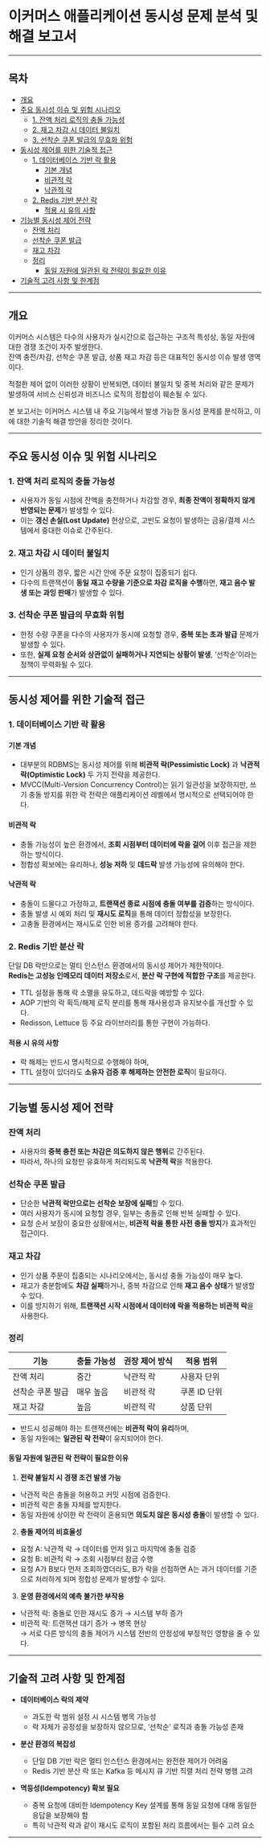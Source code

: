 # 이커머스 애플리케이션 동시성 문제 분석 및 해결 보고서

---

## 목차

- [개요](#개요)
- [주요 동시성 이슈 및 위험 시나리오](#주요-동시성-이슈-및-위험-시나리오)
  - [1. 잔액 처리 로직의 충돌 가능성](#1-잔액-처리-로직의-충돌-가능성)
  - [2. 재고 차감 시 데이터 불일치](#2-재고-차감-시-데이터-불일치)
  - [3. 선착순 쿠폰 발급의 무효화 위험](#3-선착순-쿠폰-발급의-무효화-위험)
- [동시성 제어를 위한 기술적 접근](#동시성-제어를-위한-기술적-접근)
  - [1. 데이터베이스 기반 락 활용](#1-데이터베이스-기반-락-활용)
    - [기본 개념](#기본-개념)
    - [비관적 락](#비관적-락)
    - [낙관적 락](#낙관적-락)
  - [2. Redis 기반 분산 락](#2-redis-기반-분산-락)
    - [적용 시 유의 사항](#적용-시-유의-사항)
- [기능별 동시성 제어 전략](#기능별-동시성-제어-전략)
  - [잔액 처리](#잔액-처리)
  - [선착순 쿠폰 발급](#선착순-쿠폰-발급)
  - [재고 차감](#재고-차감)
  - [정리](#정리)
    - [동일 자원에 일관된 락 전략이 필요한 이유](#동일-자원에-일관된-락-전략이-필요한-이유)
- [기술적 고려 사항 및 한계점](#기술적-고려-사항-및-한계점)

---

## 개요

이커머스 시스템은 다수의 사용자가 실시간으로 접근하는 구조적 특성상, 동일 자원에 대한 경쟁 조건이 자주 발생한다.  
잔액 충전/차감, 선착순 쿠폰 발급, 상품 재고 차감 등은 대표적인 동시성 이슈 발생 영역이다.

적절한 제어 없이 이러한 상황이 반복되면, 데이터 불일치 및 중복 처리와 같은 문제가 발생하여 서비스 신뢰성과 비즈니스 로직의 정합성이 훼손될 수 있다.

본 보고서는 이커머스 시스템 내 주요 기능에서 발생 가능한 동시성 문제를 분석하고, 이에 대한 기술적 해결 방안을 정리한 것이다.

---

## 주요 동시성 이슈 및 위험 시나리오

### 1. 잔액 처리 로직의 충돌 가능성

- 사용자가 동일 시점에 잔액을 충전하거나 차감할 경우, **최종 잔액이 정확하지 않게 반영되는 문제**가 발생할 수 있다.
- 이는 **갱신 손실(Lost Update)** 현상으로, 고빈도 요청이 발생하는 금융/결제 시스템에서 중대한 이슈로 간주된다.

### 2. 재고 차감 시 데이터 불일치

- 인기 상품의 경우, 짧은 시간 안에 주문 요청이 집중되기 쉽다.
- 다수의 트랜잭션이 **동일 재고 수량을 기준으로 차감 로직을 수행**하면, **재고 음수 발생 또는 과잉 판매**가 발생할 수 있다.

### 3. 선착순 쿠폰 발급의 무효화 위험

- 한정 수량 쿠폰을 다수의 사용자가 동시에 요청할 경우, **중복 또는 초과 발급** 문제가 발생할 수 있다.
- 또한, **실제 요청 순서와 상관없이 실패하거나 지연되는 상황이 발생**, ‘선착순’이라는 정책이 무력화될 수 있다.

---

## 동시성 제어를 위한 기술적 접근

### 1. 데이터베이스 기반 락 활용

#### 기본 개념

- 대부분의 RDBMS는 동시성 제어를 위해 **비관적 락(Pessimistic Lock)** 과 **낙관적 락(Optimistic Lock)** 두 가지 전략을 제공한다.
- MVCC(Multi-Version Concurrency Control)는 읽기 일관성을 보장하지만, 쓰기 충돌 방지를 위한 락 전략은 애플리케이션 레벨에서 명시적으로 선택되어야 한다.

#### 비관적 락

- 충돌 가능성이 높은 환경에서, **조회 시점부터 데이터에 락을 걸어** 이후 접근을 제한하는 방식이다.
- 정합성 확보에는 유리하나, **성능 저하** 및 **데드락** 발생 가능성에 유의해야 한다.

#### 낙관적 락

- 충돌이 드물다고 가정하고, **트랜잭션 종료 시점에 충돌 여부를 검증**하는 방식이다.
- 충돌 발생 시 예외 처리 및 **재시도 로직**을 통해 데이터 정합성을 보장한다.
- 고충돌 환경에서는 재시도로 인한 비용 증가를 고려해야 한다.

### 2. Redis 기반 분산 락

단일 DB 락만으로는 멀티 인스턴스 환경에서의 동시성 제어가 제한적이다.  
**Redis는 고성능 인메모리 데이터 저장소**로서, **분산 락 구현에 적합한 구조**를 제공한다.

- TTL 설정을 통해 락 소멸을 유도하고, 데드락을 예방할 수 있다.
- AOP 기반의 락 획득/해제 로직 분리를 통해 재사용성과 유지보수를 개선할 수 있다.
- Redisson, Lettuce 등 주요 라이브러리를 통한 구현이 가능하다.

#### 적용 시 유의 사항

- 락 해제는 반드시 명시적으로 수행해야 하며,
- TTL 설정이 있더라도 **소유자 검증 후 해제하는 안전한 로직**이 필요하다.

---

## 기능별 동시성 제어 전략

### 잔액 처리

- 사용자의 **중복 충전 또는 차감은 의도하지 않은 행위**로 간주된다.
- 따라서, 하나의 요청만 유효하게 처리되도록 **낙관적 락**을 적용한다.

### 선착순 쿠폰 발급

- 단순한 **낙관적 락만으로는 선착순 보장에 실패**할 수 있다.
- 여러 사용자가 동시에 요청할 경우, 일부는 충돌로 인해 반복 실패할 수 있다.
- 요청 순서 보장이 중요한 상황에서는, **비관적 락을 통한 사전 충돌 방지**가 효과적인 접근이다.

### 재고 차감

- 인기 상품 주문이 집중되는 시나리오에서는, 동시성 충돌 가능성이 매우 높다.
- 재고가 충분함에도 **차감 실패**하거나, 중복 차감으로 인해 **재고 음수 상태**가 발생할 수 있다.
- 이를 방지하기 위해, **트랜잭션 시작 시점에서 데이터에 락을 적용하는 비관적 락**을 사용한다.

### 정리

| 기능             | 충돌 가능성 | 권장 제어 방식 | 적용 범위      |
|------------------|-------------|----------------|----------------|
| 잔액 처리         | 중간         | 낙관적 락       | 사용자 단위     |
| 선착순 쿠폰 발급   | 매우 높음     | 비관적 락       | 쿠폰 ID 단위    |
| 재고 차감         | 높음         | 비관적 락       | 상품 단위       |

- 반드시 성공해야 하는 트랜잭션에는 **비관적 락이 유리**하며,
- 동일 자원에는 **일관된 락 전략**이 유지되어야 한다.

#### 동일 자원에 일관된 락 전략이 필요한 이유

1. **전략 불일치 시 경쟁 조건 발생 가능**

  - 낙관적 락은 충돌을 허용하고 커밋 시점에 검증한다.
  - 비관적 락은 충돌 자체를 방지한다.
  - 동일 자원에 상이한 락 전략이 혼용되면 **의도치 않은 동시성 충돌**이 발생할 수 있다.

2. **충돌 제어의 비효율성**

  - 요청 A: 낙관적 락 → 데이터를 먼저 읽고 마지막에 충돌 검증
  - 요청 B: 비관적 락 → 조회 시점부터 잠금 수행
  - 요청 A가 B보다 먼저 조회하였더라도, B가 락을 선점하면 A는 과거 데이터를 기준으로 처리하게 되며 정합성 문제가 발생할 수 있다.

3. **운영 환경에서의 예측 불가한 부작용**

  - 낙관적 락: 충돌로 인한 재시도 증가 → 시스템 부하 증가
  - 비관적 락: 트랜잭션 대기 증가 → 병목 현상  
    → 서로 다른 방식의 충돌 제어가 시스템 전반의 안정성에 부정적인 영향을 줄 수 있다.

---

## 기술적 고려 사항 및 한계점

- **데이터베이스 락의 제약**
  - 과도한 락 범위 설정 시 시스템 병목 가능성
  - 락 자체가 공정성을 보장하지 않으므로, ‘선착순’ 로직과 충돌 가능성 존재

- **분산 환경의 복잡성**
  - 단일 DB 기반 락은 멀티 인스턴스 환경에서는 완전한 제어가 어려움
  - Redis 기반 분산 락 또는 Kafka 등 메시지 큐 기반 직렬 처리 전략 병행 고려

- **멱등성(Idempotency) 확보 필요**
  - 중복 요청에 대비한 Idempotency Key 설계를 통해 동일 요청에 대해 동일한 응답을 보장해야 함
  - 특히 낙관적 락과 같이 재시도 로직이 포함된 처리 흐름에서는 필수 고려 요소

---
